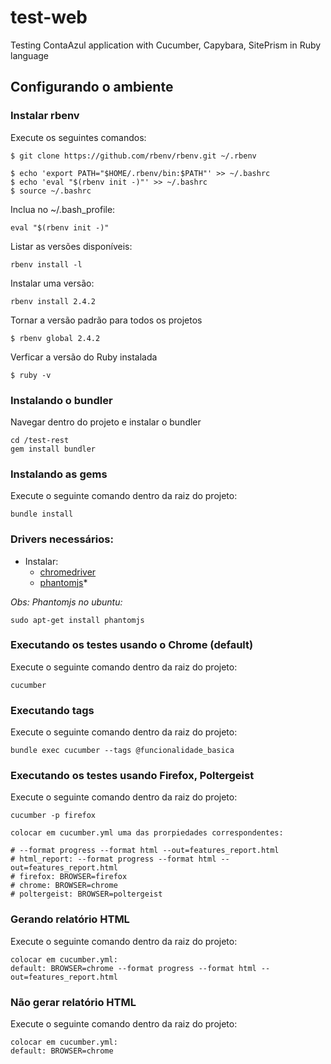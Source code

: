 # test-web
Testing ContaAzul application with Cucumber, Capybara, SitePrism in Ruby language


## Configurando o ambiente ##

### Instalar rbenv ###
Execute os seguintes comandos:
```shell
$ git clone https://github.com/rbenv/rbenv.git ~/.rbenv

$ echo 'export PATH="$HOME/.rbenv/bin:$PATH"' >> ~/.bashrc
$ echo 'eval "$(rbenv init -)"' >> ~/.bashrc
$ source ~/.bashrc
```

Inclua no ~/.bash_profile:
```shell
eval "$(rbenv init -)"
```

Listar as versões disponíveis:
```shell
rbenv install -l
```

Instalar uma versão:
```shell
rbenv install 2.4.2
```

Tornar a versão padrão para todos os projetos
```shell
$ rbenv global 2.4.2
```

Verficar a versão do Ruby instalada
```shell
$ ruby -v
```

### Instalando o bundler ###
Navegar dentro do projeto e instalar o bundler
```shell
cd /test-rest
gem install bundler
```

### Instalando as gems ###
Execute o seguinte comando dentro da raiz do projeto:
```shell
bundle install
```

### Drivers necessários: ###

* Instalar:
    * [chromedriver](https://christopher.su/2015/selenium-chromedriver-ubuntu/ )
    * [phantomjs](http://phantomjs.org/)*
    
_Obs: Phantomjs no ubuntu:_ 
```shell
sudo apt-get install phantomjs
```

### Executando os testes usando o Chrome (default) ###
Execute o seguinte comando dentro da raiz do projeto:
```shell
cucumber
```

### Executando tags ###
Execute o seguinte comando dentro da raiz do projeto:
```shell
bundle exec cucumber --tags @funcionalidade_basica
```

### Executando os testes usando Firefox, Poltergeist ###
Execute o seguinte comando dentro da raiz do projeto:
```shell
cucumber -p firefox

colocar em cucumber.yml uma das prorpiedades correspondentes: 

# --format progress --format html --out=features_report.html
# html_report: --format progress --format html --out=features_report.html
# firefox: BROWSER=firefox
# chrome: BROWSER=chrome
# poltergeist: BROWSER=poltergeist
```

### Gerando relatório HTML ###
Execute o seguinte comando dentro da raiz do projeto:
```shell
colocar em cucumber.yml: 
default: BROWSER=chrome --format progress --format html --out=features_report.html

```

### Não gerar relatório HTML ###
Execute o seguinte comando dentro da raiz do projeto:
```shell
colocar em cucumber.yml: 
default: BROWSER=chrome

```
